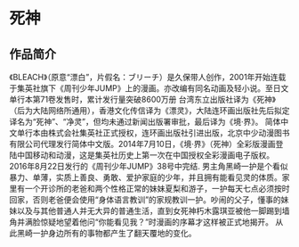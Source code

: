 # 死神
## 作品简介
《BLEACH》（原意“漂白”，片假名：ブリーチ）是久保带人创作，2001年开始连载于集英社旗下《周刊少年JUMP》上的漫画。亦改编有同名动画及轻小说。至日文单行本第71卷发售时，累计发行量突破8600万册
台湾东立出版社译为《死神》（后为大陆网络所通用），香港文化传信译为《漂灵》，大陆连环画出版社先后拟定译名为“死神”、“净灵”，但均未通过新闻出版署审批，最后译为《境·界》。
简体中文单行本由株式会社集英社正式授权，连环画出版社引进出版，北京中少动漫图书有限公司代理发行简体中文版。2014年7月10日，《境·界》（死神）全彩版漫画登陆中国移动和动漫，这是集英社历史上第一次在中国授权全彩漫画电子版权。2016年8月22日发行的《周刊少年JUMP》38号中完结.
男主角黑崎一护是个看似暴力、单薄，实质上善良、勇敢、爱护家庭的少年，并且拥有能看见灵的体质。家里有一个开诊所的老爸和两个性格正常的妹妹夏梨和游子，一护每天七点必须按时回家，否则老爸便会使用“身体语言教训”的家规教训一护。吵闹的父子，懂事的妹妹以及与其他普通人并无大异的普通生活，直到女死神朽木露琪亚被他一脚踢到墙角并满脸惊疑地望着他问“你能看见我？”时漫画的序幕才这样被正式地揭开。 从此黑崎一护身边所有的事物都产生了翻天覆地的变化。
